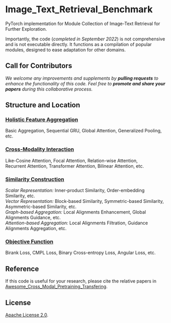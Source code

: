 # Image_Text_Retrieval_Benchmark
PyTorch implementation for Module Collection of Image-Text Retrieval for Further Exploration.

Importantly, the code (*completed in September 2022*) is not comprehensive and is not executable directly. It functions as a compilation of popular modules, designed to ease adaptation for other domains.

## Call for Contributors

*We welcome any improvements and supplements by **pulling requests** to enhance the functionality of this code. Feel free to **promote and share your papers** during this collaborative process.*


## Structure and Location

### [Holistic Feature Aggregation](https://github.com/Paranioar/Image_Text_Retrieval_Benchmark/tree/main/lib/modules/aggregation.py)
Basic Aggregation, Sequential GRU, Global Attention, Generalized Pooling, etc.  

### [Cross-Modality Interaction](https://github.com/Paranioar/Image_Text_Retrieval_Benchmark/tree/main/lib/modules/interaction.py)
Like-Cosine Attention, Focal Attention, Relation-wise Attention,  
Recurrent Attention, Transformer Attention, Bilinear Attention, etc.  

### [Similarity Construction](https://github.com/Paranioar/Image_Text_Retrieval_Benchmark/tree/main/lib/modules/similarity.py)
*Scalar Representation:* Inner-product Similarity, Order-embedding Similarity, etc.  
*Vector Representation:* Block-based Similarity, Symmetric-based Similarity, Asymmetric-based Similarity, etc.  
*Graph-based Aggregation:* Local Alignments Enhancement, Global Alignments Guidance, etc.     
*Attention-based Aggregation:* Local Alignments Filtration, Guidance Alignments Aggregation, etc.   

### [Objective Function](https://github.com/Paranioar/Image_Text_Retrieval_Benchmark/tree/main/lib/modules/lossfunction.py)
Birank Loss, CMPL Loss, Binary Cross-entropy Loss, Angular Loss, etc.

## Reference

If this code is useful for your research, please cite the relative papers in [Awesome_Cross_Modal_Pretraining_Transfering](https://github.com/Paranioar/Awesome_Cross_Modal_Pretraining_Transfering/blob/main/conventional_method.md).

## License

[Apache License 2.0](http://www.apache.org/licenses/LICENSE-2.0).  
